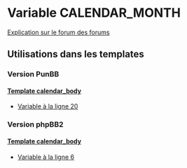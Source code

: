 # Variable CALENDAR_MONTH
[Explication sur le forum des forums](http://forum.forumactif.com/t294113-listing-des-variables#CALENDAR_MONTH)

## Utilisations dans les templates

### Version PunBB

#### [Template calendar_body](punbb/calendar_body.md)
* [Variable à la ligne 20](../punbb/calendar_body.tpl#L20)

### Version phpBB2

#### [Template calendar_body](subsilver/calendar_body.md)
* [Variable à la ligne 6](../subsilver/calendar_body.tpl#L6)